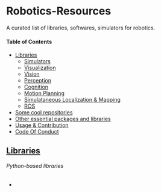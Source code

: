 # Robotics-Resources

A curated list of libraries, softwares, simulators for robotics.


#### Table of Contents
* [Libraries](#libraries)
  * [Simulators](#simulators)
  * [Visualization](#Visualization)
  * [Vision](#robotics-vision)
  * [Perception](#robotics-perception)
  * [Cognition](#robotics-cognition)
  * [Motion Planning](#Motion-planning)
  * [Simulataneous Localization & Mapping](#SLAM)
  * [ROS](#Robotic-Operating-System)
* [Some cool repositories](#some-cool-repositories)
* [Other essential packages and libraries](#other-essential-packages-and-libraries)
* [Usage & Contribution](#usage-and-contribution)
* [Code Of Conduct](#code-of-conduct)


## [Libraries](#Robotics-Resources)

###### Python-based libraries

* 










